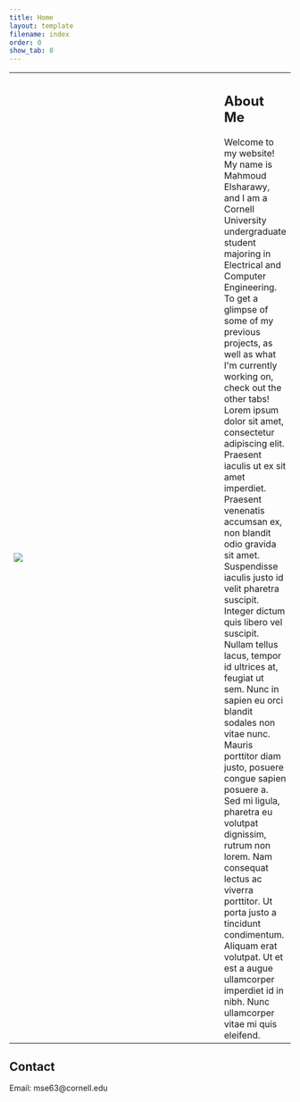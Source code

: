 ```yaml
---
title: Home
layout: template
filename: index
order: 0
show_tab: 0
--- 
```


<table>
<tr>
    <td style="width:400px"><img src = "Mahmoud.jpg"></td>
    <td> <h2>About Me</h2>
Welcome to my website! My name is Mahmoud Elsharawy, and I am a Cornell University undergraduate student majoring in Electrical and Computer Engineering. To get a glimpse of some of my previous projects, as well as what I'm currently working on, check out the other tabs! Lorem ipsum dolor sit amet, consectetur adipiscing elit. Praesent iaculis ut ex sit amet imperdiet. Praesent venenatis accumsan ex, non blandit odio gravida sit amet. Suspendisse iaculis justo id velit pharetra suscipit. Integer dictum quis libero vel suscipit. Nullam tellus lacus, tempor id ultrices at, feugiat ut sem. Nunc in sapien eu orci blandit sodales non vitae nunc. Mauris porttitor diam justo, posuere congue sapien posuere a. Sed mi ligula, pharetra eu volutpat dignissim, rutrum non lorem. Nam consequat lectus ac viverra porttitor. Ut porta justo a tincidunt condimentum. Aliquam erat volutpat. Ut et est a augue ullamcorper imperdiet id in nibh. Nunc ullamcorper vitae mi quis eleifend.</td>
</tr>
</table> 
<h2>Contact</h2>
Email: mse63@cornell.edu
</p>
